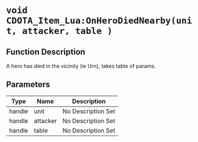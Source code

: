 # `void CDOTA_Item_Lua:OnHeroDiedNearby(unit, attacker, table )`
## Function Description
A hero has died in the vicinity (ie Urn), takes table of params.
## Parameters
Type|Name|Description
--|--|--
handle|unit|No Description Set
handle|attacker|No Description Set
handle|table|No Description Set
